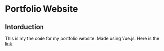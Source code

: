 # Portfolio Website

## Intorduction

This is my the code for my portfolio website. Made using Vue.js. Here is the [link](https://www.arizkazani.com/).
